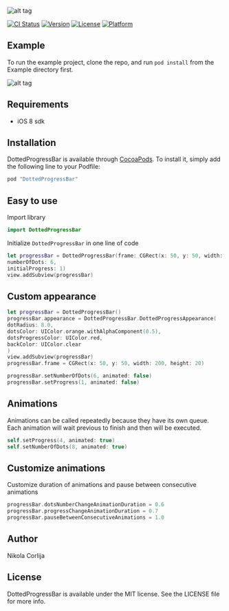 ![alt tag](https://s24.postimg.org/ok064585x/dotted-progress-title.png)

[![CI Status](http://img.shields.io/travis/nikola9core/DottedProgressBar.svg?style=flat)](https://travis-ci.org/nikola9core/DottedProgressBar)
[![Version](https://img.shields.io/cocoapods/v/DottedProgressBar.svg?style=flat)](http://cocoapods.org/pods/DottedProgressBar)
[![License](https://img.shields.io/cocoapods/l/DottedProgressBar.svg?style=flat)](http://cocoapods.org/pods/DottedProgressBar)
[![Platform](https://img.shields.io/cocoapods/p/DottedProgressBar.svg?style=flat)](http://cocoapods.org/pods/DottedProgressBar)

## Example

To run the example project, clone the repo, and run `pod install` from the Example directory first.

![alt tag](https://gifyu.com/images/dotted-progress-bar-ezgif-480.gif)

## Requirements
* iOS 8 sdk

## Installation

DottedProgressBar is available through [CocoaPods](http://cocoapods.org). To install
it, simply add the following line to your Podfile:

```ruby
pod "DottedProgressBar"
```
## Easy to use
Import library
```swift
import DottedProgressBar
```

Initialize `DottedProgressBar` in one line of code
```swift
let progressBar = DottedProgressBar(frame: CGRect(x: 50, y: 50, width: 200, height: 20),
numberOfDots: 6,
initialProgress: 1)
view.addSubview(progressBar)
```

## Custom appearance
```swift
let progressBar = DottedProgressBar()
progressBar.appearance = DottedProgressBar.DottedProgressAppearance(
dotRadius: 8.0,
dotsColor: UIColor.orange.withAlphaComponent(0.5),
dotsProgressColor: UIColor.red,
backColor: UIColor.clear
)
view.addSubview(progressBar)
progressBar.frame = CGRect(x: 50, y: 50, width: 200, height: 20)

progressBar.setNumberOfDots(6, animated: false)
progressBar.setProgress(1, animated: false)
```

## Animations
Animations can be called repeatedly because they have its own queue. Each animation will wait previous to finish and then will be executed.
```swift
self.setProgress(4, animated: true)
self.setNumberOfDots(8, animated: true)
```

## Customize animations

Customize duration of animations and pause between consecutive animations
```swift
progressBar.dotsNumberChangeAnimationDuration = 0.6
progressBar.progressChangeAnimationDuration = 0.7
progressBar.pauseBetweenConsecutiveAnimations = 1.0
```

## Author

Nikola Corlija

## License

DottedProgressBar is available under the MIT license. See the LICENSE file for more info.
